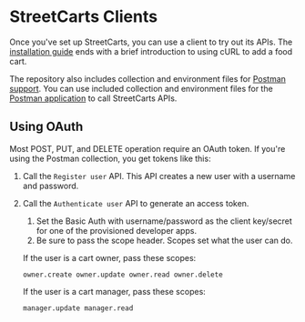 # StreetCarts Clients

Once you've set up StreetCarts, you can use a client to try out its APIs. The [installation guide](https://github.com/apigee/docs-sandbox/wiki/Deploying-and-Running-StreetCarts#add-data) ends with a brief introduction to using cURL to add a food cart.

The repository also includes collection and environment files for [Postman support](https://github.com/apigee/docs-sandbox/tree/master/apps/streetcarts/clients/postman). You can use included collection and environment files for the [Postman application](https://www.getpostman.com/) to call StreetCarts APIs.

## Using OAuth

Most POST, PUT, and DELETE operation require an OAuth token. If you're using the Postman collection, you get tokens like this:

1. Call the `Register user` API. This API creates a new user with a username and password.
2. Call the `Authenticate user` API to generate an access token. 
    1. Set the Basic Auth with username/password as the client key/secret for one of the provisioned developer apps.
    2. Be sure to pass the scope header. Scopes set what the user can do. 

    If the user is a cart owner, pass these scopes:

    ```
    owner.create owner.update owner.read owner.delete
    ```

    If the user is a cart manager, pass these scopes:

    ```
    manager.update manager.read
    ```





